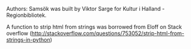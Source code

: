 Authors: 
Samsök was built by Viktor Sarge for Kultur i Halland - Regionbibliotek.

A function to strip html from strings was borrowed from Eloff on Stack overflow (http://stackoverflow.com/questions/753052/strip-html-from-strings-in-python)
